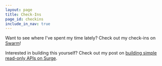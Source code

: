 ```yaml
---
layout: page
title: Check-Ins
page_id: checkins
include_in_nav: true
---
```


Want to see where I've spent my time lately? Check out my check-ins on [Swarm](https://www.swarmapp.com/)!

<div class="checkin-map-wrapper">
  <div class="checkin-map-loader-wrapper">
    <div class="u-loader"></div>
  </div>

  <div id="checkin_map" style="opacity:0;"></div>
</div>

Interested in building this yourself? Check out my post on [building simple read-only APIs on Surge](/developing-simple-json-apis-on-surge).
